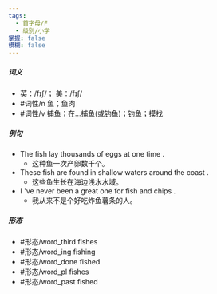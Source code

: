 ```yaml
---
tags:
  - 首字母/F
  - 级别/小学
掌握: false
模糊: false
---
```

##### 词义
- 英：/fɪʃ/； 美：/fɪʃ/
- #词性/n  鱼；鱼肉
- #词性/v  捕鱼；在…捕鱼(或钓鱼)；钓鱼；摸找
##### 例句
- The fish lay thousands of eggs at one time .
	- 这种鱼一次产卵数千个。
- These fish are found in shallow waters around the coast .
	- 这些鱼生长在海边浅水水域。
- I 've never been a great one for fish and chips .
	- 我从来不是个好吃炸鱼薯条的人。
##### 形态
- #形态/word_third fishes
- #形态/word_ing fishing
- #形态/word_done fished
- #形态/word_pl fishes
- #形态/word_past fished
